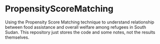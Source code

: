 # PropensityScoreMatching
Using the Propensity Score Matching technique to understand relationship between food assistance and overall welfare among refugees in South Sudan. This repository just stores the code and some notes, not the results themselves.
